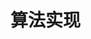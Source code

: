 <!--
 * @Author: your name
 * @Date: 2021-07-07 17:21:55
 * @LastEditTime: 2021-07-07 17:22:04
 * @LastEditors: Please set LastEditors
 * @Description: In User Settings Edit
 * @FilePath: \Introduction-to-Algorithms\src\README.md
-->
# 算法实现